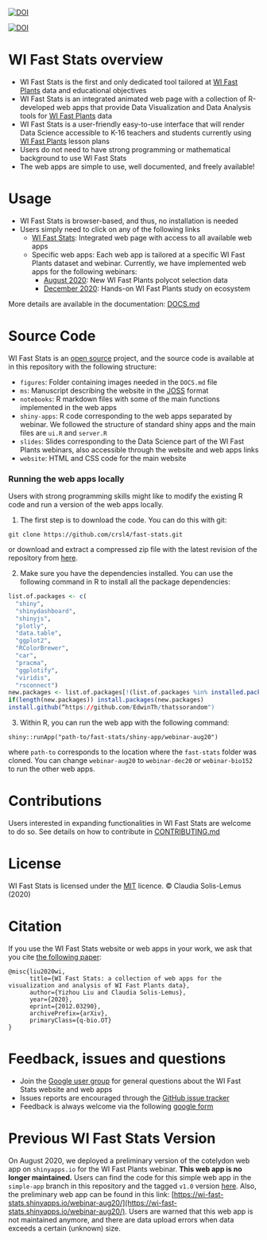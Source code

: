 [![DOI](https://zenodo.org/badge/279106528.svg)](https://zenodo.org/badge/latestdoi/279106528)

[![DOI](https://jose.theoj.org/papers/10.21105/jose.00159/status.svg)](https://doi.org/10.21105/jose.00159)


# WI Fast Stats overview
- WI Fast Stats is the first and only dedicated tool tailored at [WI Fast Plants](https://fastplants.org/) data and educational objectives
- WI Fast Stats is an integrated animated web page with a collection of R-developed web apps that provide Data Visualization and Data Analysis tools for [WI Fast Plants](https://fastplants.org/) data
- WI Fast Stats is a user-friendly easy-to-use interface that will render Data Science accessible to K-16 teachers and students currently using [WI Fast Plants](https://fastplants.org/) lesson plans
- Users do not need to have strong programming or mathematical background to use WI Fast Stats 
- The web apps are simple to use, well documented, and freely available!

# Usage

- WI Fast Stats is browser-based, and thus, no installation is needed
- Users simply need to click on any of the following links
  - [WI Fast Stats](https://wi-fast-stats.wid.wisc.edu/): Integrated web page with access to all available web apps
  - Specific web apps: Each web app is tailored at a specific WI Fast Plants dataset and webinar. Currently, we have implemented web apps for the following webinars:
    - [August 2020](https://wi-fast-stats.wid.wisc.edu/cotyledon/): New WI Fast Plants polycot selection data
    - [December 2020](https://wi-fast-stats.wid.wisc.edu/ecosystem/): Hands-on WI Fast Plants study on ecosystem

More details are available in the documentation: [DOCS.md](https://github.com/crsl4/fast-stats/blob/master/DOCS.md)


# Source Code
WI Fast Stats is an [open source](http://opensource.org) project, and the source code is available at in this repository with the following structure:

- `figures`: Folder containing images needed in the `DOCS.md` file
- `ms`: Manuscript describing the website in the [JOSS](https://joss.theoj.org/) format
- `notebooks`: R markdown files with some of the main functions implemented in the web apps
- `shiny-apps`: R code corresponding to the web apps separated by webinar. We followed the structure of standard shiny apps and the main files are `ui.R` and `server.R`
- `slides`: Slides corresponding to the Data Science part of the WI Fast Plants webinars, also accessible through the website and web apps links
- `website`: HTML and CSS code for the main website


### Running the web apps locally

Users with strong programming skills might like to modify the existing R code and run a version of the web apps locally. 

1. The first step is to download the code. You can do this with git:

```git clone https://github.com/crsl4/fast-stats.git```

or download and extract a compressed zip file with the latest revision of the repository from [here](https://github.com/crsl4/fast-stats/archive/master.zip).

2. Make sure you have the dependencies installed. You can use the following command in R to install all the package dependencies:

```r
list.of.packages <- c(
  "shiny", 
  "shinydashboard", 
  "shinyjs", 
  "plotly", 
  "data.table", 
  "ggplot2", 
  "RColorBrewer", 
  "car", 
  "pracma", 
  "ggplotify", 
  "viridis",
  "rsconnect")
new.packages <- list.of.packages[!(list.of.packages %in% installed.packages()[, "Package"])]
if(length(new.packages)) install.packages(new.packages)
install.github(“https://github.com/EdwinTh/thatssorandom")
```

3. Within R, you can run the web app with the following command:

```
shiny::runApp("path-to/fast-stats/shiny-app/webinar-aug20")
```
where `path-to` corresponds to the location where the `fast-stats` folder was cloned. You can change `webinar-aug20` to `webinar-dec20` or `webinar-bio152` to run the other web apps.

# Contributions

Users interested in expanding functionalities in WI Fast Stats are welcome to do so.
See details on how to contribute in [CONTRIBUTING.md](https://github.com/crsl4/fast-stats/blob/master/CONTRIBUTING.md)

# License
WI Fast Stats is licensed under the [MIT](https://opensource.org/licenses/MIT) licence. &copy; Claudia Solis-Lemus (2020)

# Citation
If you use the WI Fast Stats website or web apps in your work, we ask that you cite [the following paper](https://arxiv.org/abs/2012.03290):
```
@misc{liu2020wi,
      title={WI Fast Stats: a collection of web apps for the visualization and analysis of WI Fast Plants data}, 
      author={Yizhou Liu and Claudia Solis-Lemus},
      year={2020},
      eprint={2012.03290},
      archivePrefix={arXiv},
      primaryClass={q-bio.OT}
}
```

# Feedback, issues and questions

- Join the [Google user group](https://groups.google.com/g/wi-fast-stats/) for general questions about the WI Fast Stats website and web apps
- Issues reports are encouraged through the [GitHub issue tracker](https://github.com/crsl4/fast-stats/issues)
- Feedback is always welcome via the following [google form](https://docs.google.com/forms/d/e/1FAIpQLSdhpEMMHht3oN6XKwp7oHuCRYLLFgixtZ6z_1a0IC7CXLXPdA/viewform)


# Previous WI Fast Stats Version

On August 2020, we deployed a preliminary version of the cotelydon web app on `shinyapps.io` for the WI Fast Plants webinar. **This web app is no longer maintained.** Users can find the code for this simple web app in the `simple-app` branch in this repository and the tagged `v1.0` version [here](https://github.com/crsl4/fast-stats/releases/tag/v1.0).
Also, the preliminary web app can be found in this link: [https://wi-fast-stats.shinyapps.io/webinar-aug20/](https://wi-fast-stats.shinyapps.io/webinar-aug20/). Users are warned that this web app is not maintained anymore, and there are data upload errors when data exceeds a certain (unknown) size.

